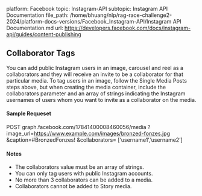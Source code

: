 platform: Facebook
topic: Instagram-API
subtopic: Instagram API Documentation
file_path: /home/bhuang/nlp/rag-race-challenge2-2024/platform-docs-versions/Facebook_Instagram-API/Instagram API Documentation.md
url: https://developers.facebook.com/docs/instagram-api/guides/content-publishing

## Collaborator Tags

You can add public Instagram users in an image, carousel and reel as a collaborators and they will receive an invite to be a collaborator for that particular media. To tag users in an image, follow the Single Media Posts steps above, but when creating the media container, include the collaborators parameter and an array of strings indicating the Instagram usernames of users whom you want to invite as a collaborator on the media.

#### Sample Requeset

POST graph.facebook.com/17841400008460056/media
?image\_url\=https://www.example.com/images/bronzed-fonzes.jpg
&caption\=#BronzedFonzes!
&collaborators\= \[‘username1’,’username2’\]

#### Notes

* The collaborators value must be an array of strings.
* You can only tag users with public Instagram accounts.
* No more than 3 collaborators can be added to a media.
* Collaborators cannot be added to Story media.

[](#)
